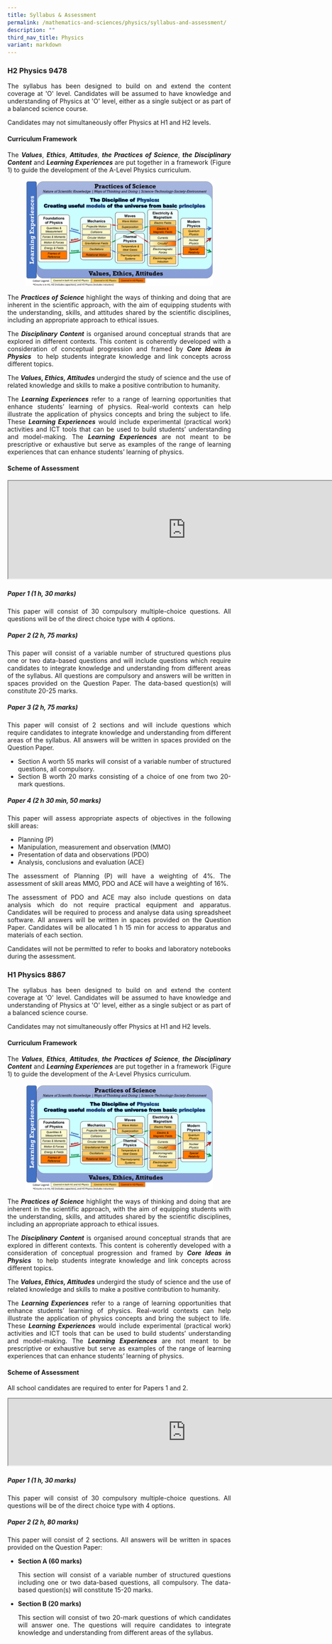 ```yaml
---
title: Syllabus & Assessment
permalink: /mathematics-and-sciences/physics/syllabus-and-assessment/
description: ""
third_nav_title: Physics
variant: markdown
---
```

<h3><strong>H2 Physics 9478</strong></h3>
<div align="justify">
<p>
The syllabus has been designed to build on and extend the content coverage at 'O' level. Candidates will be assumed to have knowledge and understanding of Physics at 'O' level, either as a single subject or as part of a balanced science course.</p>

<p>
Candidates may not simultaneously offer Physics at H1 and H2 levels.</p>

<h4><strong>Curriculum Framework</strong></h4>

<p>
The&nbsp;<i><strong>Values</strong></i>,&nbsp;<i><strong>Ethics</strong></i>,&nbsp;<i><strong>Attitudes</strong></i>,&nbsp;<i><strong>the Practices of Science</strong></i>,&nbsp;<i><strong>the Disciplinary Content</strong></i>&nbsp;and&nbsp;<i><strong>Learning Experiences</strong></i>&nbsp;are put together in a framework (Figure 1) to guide the development of the A-Level Physics curriculum.</p>

<figure>
<img src="/images/Curriculum/A_Level_Physics_Curriculum_Framework.png">
</figure>

<p>
The&nbsp;<i><strong>Practices of Science</strong></i>&nbsp;highlight the ways of thinking and doing that are inherent in the scientific approach, with the aim of equipping students with the understanding, skills, and attitudes shared by the scientific disciplines, including an appropriate approach to ethical issues.</p>

<p>
The&nbsp;<i><strong>Disciplinary Content</strong></i>&nbsp;is organised around conceptual strands that are explored in different contexts. This content is coherently developed with a consideration of conceptual progression and framed by&nbsp;<i><strong>Core Ideas in Physics</strong></i>&nbsp; to help students integrate knowledge and link concepts across different topics.</p>
	
<p>
The&nbsp;<i><strong>Values, Ethics, Attitudes</strong></i>&nbsp;undergird the study of science and the use of related knowledge and skills to make a positive contribution to humanity.</p>
	
<p>
The&nbsp;<i><strong>Learning Experiences</strong></i>&nbsp;refer to a range of learning opportunities that enhance students’ learning of physics. Real-world contexts can help illustrate the application of physics concepts and bring the subject to life. These&nbsp;<i><strong>Learning Experiences</strong></i>&nbsp;would include experimental (practical work) activities and ICT tools that can be used to build students’ understanding and model-making. The&nbsp;<i><strong>Learning Experiences</strong></i>&nbsp;are not meant to be prescriptive or exhaustive but serve as examples of the range of learning experiences that can enhance students’ learning of physics.</p>

<h4><strong>Scheme of Assessment</strong></h4>

<iframe src="https://docs.google.com/document/d/e/2PACX-1vTNolPIcNROSNN_N2C7ydoHdKj0tWLzsn5mDHwynHGJhnmj4c1IHRr6gn3pku9mu4LXsfpCasJh9AJ4/pub?embedded=true" width="800px" height="220px" scrolling="no"></iframe>

<h5><strong>Paper 1 (1 h, 30 marks)</strong></h5>
<p>
This paper will consist of 30 compulsory multiple-choice questions. All questions will be of the direct choice type with 4 options.</p>

<h5><strong>Paper 2 (2 h, 75 marks)</strong></h5>
<p>
This paper will consist of a variable number of structured questions plus one or two data-based questions and will include questions which require candidates to integrate knowledge and understanding from different areas of the syllabus. All questions are compulsory and answers will be written in spaces provided on the Question Paper. The data-based question(s) will constitute 20-25 marks.</p>

<h5><strong>Paper 3 (2 h, 75 marks)</strong></h5>
<p>
This paper will consist of 2 sections and will include questions which require candidates to integrate knowledge and understanding from different areas of the syllabus. All answers will be written in spaces provided on the Question Paper.</p>
<ul>
	<li>Section A worth 55 marks will consist of a variable number of structured questions, all compulsory.</li>
	<li>Section B worth 20 marks consisting of a choice of one from two 20-mark questions.</li></ul>

<h5><strong>Paper 4 (2 h 30 min, 50 marks)</strong></h5>
<p>
This paper will assess appropriate aspects of objectives in the following skill areas:</p>
<ul>
	<li>Planning (P)</li>
	<li>Manipulation, measurement and observation (MMO)</li>
	<li>Presentation of data and observations (PDO)</li>
	<li>Analysis, conclusions and evaluation (ACE)</li></ul>

<p>
The assessment of Planning (P) will have a weighting of 4%. The assessment of skill areas MMO, PDO and ACE will have a weighting of 16%.</p>

<p>
The assessment of PDO and ACE may also include questions on data analysis which do not require practical equipment and apparatus. Candidates will be required to process and analyse data using spreadsheet software. All answers will be written in spaces provided on the Question Paper. Candidates will be allocated 1 h 15 min for access to apparatus and materials of each section.</p>

<p>
Candidates will not be permitted to refer to books and laboratory notebooks during the assessment.</p>

<h3><strong>H1 Physics 8867</strong></h3>
<p>
The syllabus has been designed to build on and extend the content coverage at 'O' level. Candidates will be assumed to have knowledge and understanding of Physics at 'O' level, either as a single subject or as part of a balanced science course.</p>

<p>
Candidates may not simultaneously offer Physics at H1 and H2 levels.</p>

<h4><strong>Curriculum Framework</strong></h4>
<p>
The&nbsp;<i><strong>Values</strong></i>,&nbsp;<i><strong>Ethics</strong></i>,&nbsp;<i><strong>Attitudes</strong></i>,&nbsp;<i><strong>the Practices of Science</strong></i>,&nbsp;<i><strong>the Disciplinary Content</strong></i>&nbsp;and&nbsp;<i><strong>Learning Experiences</strong></i>&nbsp;are put together in a framework (Figure 1) to guide the development of the A-Level Physics curriculum.</p>

<figure>
<img src="/images/Curriculum/A_Level_Physics_Curriculum_Framework.png">
</figure>

<p>
The&nbsp;<i><strong>Practices of Science</strong></i>&nbsp;highlight the ways of thinking and doing that are inherent in the scientific approach, with the aim of equipping students with the understanding, skills, and attitudes shared by the scientific disciplines, including an appropriate approach to ethical issues.</p>

<p>
The&nbsp;<i><strong>Disciplinary Content</strong></i>&nbsp;is organised around conceptual strands that are explored in different contexts. This content is coherently developed with a consideration of conceptual progression and framed by&nbsp;<i><strong>Core Ideas in Physics</strong></i>&nbsp; to help students integrate knowledge and link concepts across different topics.</p>
	
<p>
The&nbsp;<i><strong>Values, Ethics, Attitudes</strong></i>&nbsp;undergird the study of science and the use of related knowledge and skills to make a positive contribution to humanity.</p>
	
<p>
The&nbsp;<i><strong>Learning Experiences</strong></i>&nbsp;refer to a range of learning opportunities that enhance students’ learning of physics. Real-world contexts can help illustrate the application of physics concepts and bring the subject to life. These&nbsp;<i><strong>Learning Experiences</strong></i>&nbsp;would include experimental (practical work) activities and ICT tools that can be used to build students’ understanding and model-making. The&nbsp;<i><strong>Learning Experiences</strong></i>&nbsp;are not meant to be prescriptive or exhaustive but serve as examples of the range of learning experiences that can enhance students’ learning of physics.</p>

<h4><strong>Scheme of Assessment</strong></h4>
<p>
All school candidates are required to enter for Papers 1 and 2.</p>

<iframe src="https://docs.google.com/document/d/e/2PACX-1vQsFiP9zAWpGt_NzgTVte5FzAWAIqMADdyyH4kR2iRK4gdlNHSf_evz-6f5Tysc9s_jM1a5HeRbPxcw/pub?embedded=true" width="800px" height="150px" scrolling="no"></iframe>

<h5><strong>Paper 1 (1 h, 30 marks)</strong></h5>
<p>
This paper will consist of 30 compulsory multiple-choice questions. All questions will be of the direct choice type with 4 options.</p>

<h5><strong>Paper 2 (2 h, 80 marks)</strong></h5>
<p>
This paper will consist of 2 sections. All answers will be written in spaces provided on the Question Paper:</p>
<ul>
<li><strong>Section A (60 marks)</strong></li>
<p>This section will consist of a variable number of structured questions including one or two data-based questions, all compulsory. The data-based question(s) will constitute 15-20 marks.</p>
<li><strong>Section B (20 marks)</strong></li>
<p>
This section will consist of two 20-mark questions of which candidates will answer one. The questions will require candidates to integrate knowledge and understanding from different areas of the syllabus.</p></ul></div>